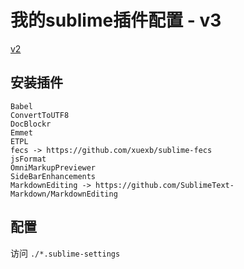 # 我的sublime插件配置 - v3

[v2](./v2/)

## 安装插件

```
Babel
ConvertToUTF8
DocBlockr
Emmet
ETPL
fecs -> https://github.com/xuexb/sublime-fecs
jsFormat
OmniMarkupPreviewer
SideBarEnhancements
MarkdownEditing -> https://github.com/SublimeText-Markdown/MarkdownEditing
```

## 配置

访问 `./*.sublime-settings`